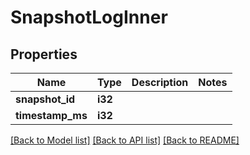 # SnapshotLogInner

## Properties

Name | Type | Description | Notes
------------ | ------------- | ------------- | -------------
**snapshot_id** | **i32** |  | 
**timestamp_ms** | **i32** |  | 

[[Back to Model list]](../README.md#documentation-for-models) [[Back to API list]](../README.md#documentation-for-api-endpoints) [[Back to README]](../README.md)


